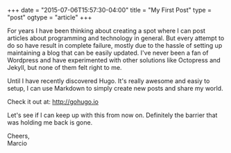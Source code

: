 +++
date = "2015-07-06T15:57:30-04:00"
title = "My First Post"
type = "post"
ogtype = "article"
+++

For years I have been thinking about creating a spot where I can post articles about programming and technology in general. But every attempt to do so have result in complete failure, mostly due to the hassle of setting up maintaining a blog that can be easily updated. I've never been a fan of Wordpress and have experimented with other solutions like Octopress and Jekyll, but none of them felt right to me.

Until I have recently discovered Hugo. It's really awesome and easiy to setup, I can use Markdown to simply create new posts and share my world.

Check it out at:
http://gohugo.io

Let's see if I can keep up with this from now on. Definitely the barrier that was holding me back is gone.

Cheers,  
Marcio
